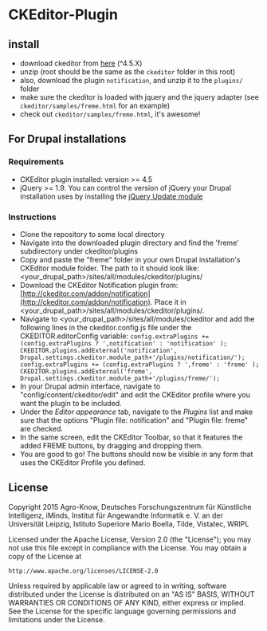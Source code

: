 # CKEditor-Plugin

## install

* download ckeditor from [here](http://ckeditor.com/download) (^4.5.X)
* unzip (root should be the same as the `ckeditor` folder in this root)
* also, download the plugin `notification`, and unzip it to the `plugins/` folder
* make sure the ckeditor is loaded with jquery and the jquery adapter (see `ckeditor/samples/freme.html` for an example)
* check out `ckeditor/samples/freme.html`, it's awesome!

## For Drupal installations
### Requirements
* CKEditor plugin installed: version >= 4.5
* jQuery >= 1.9. You can control the version of jQuery your Drupal installation uses by installing the [jQuery Update module](https://www.drupal.org/project/jquery_update)

### Instructions
* Clone the repository to some local directory
* Navigate into the downloaded plugin directory and find the 'freme' subdirectory under ckeditor/plugins
* Copy and paste the "freme" folder in your own Drupal installation's CKEditor module folder. The path to it should look like: <your_drupal_path>/sites/all/modules/ckeditor/plugins/ 
* Download the CKEditor Notification plugin from: [http://ckeditor.com/addon/notification](http://ckeditor.com/addon/notification). Place it in <your_drupal_path>/sites/all/modules/ckeditor/plugins/. 
* Navigate to <your_drupal_path>/sites/all/modules/ckeditor and add the following lines in the ckeditor.config.js file under the CKEDITOR.editorConfig variable:
`config.extraPlugins += (config.extraPlugins ? ',notification' : 'notification' );
CKEDITOR.plugins.addExternal('notification', Drupal.settings.ckeditor.module_path+'/plugins/notification/');
config.extraPlugins += (config.extraPlugins ? ',freme' : 'freme' );
CKEDITOR.plugins.addExternal('freme', Drupal.settings.ckeditor.module_path+'/plugins/freme/');`
* In your Drupal admin interface, navigate to "config/content/ckeditor/edit" and edit the CKEditor profile where you want the plugin to be included.
* Under the *Editor appearance* tab, navigate to the *Plugins* list and make sure that the options "Plugin file: notification" and "Plugin file: freme" are checked.
* In the same screen, edit the CKEditor Toolbar, so that it features the added FREME buttons, by dragging and dropping them.
* You are good to go! The buttons should now be visible in any form that uses the CKEditor Profile you defined.

## License

Copyright 2015  Agro-Know, Deutsches Forschungszentrum für Künstliche Intelligenz, iMinds, 
Institut für Angewandte Informatik e. V. an der Universität Leipzig, 
Istituto Superiore Mario Boella, Tilde, Vistatec, WRIPL

Licensed under the Apache License, Version 2.0 (the "License");
you may not use this file except in compliance with the License.
You may obtain a copy of the License at

    http://www.apache.org/licenses/LICENSE-2.0

Unless required by applicable law or agreed to in writing, software
distributed under the License is distributed on an "AS IS" BASIS,
WITHOUT WARRANTIES OR CONDITIONS OF ANY KIND, either express or implied.
See the License for the specific language governing permissions and
limitations under the License.
